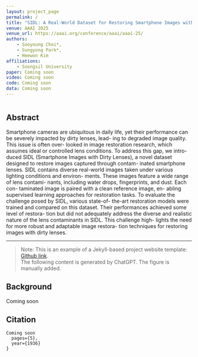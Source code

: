 ```yaml
---
layout: project_page
permalink: /
title: "SIDL: A Real-World Dataset for Restoring Smartphone Images with Dirty Lenses"
venue: AAAI 2025
venue_url: https://aaai.org/conference/aaai/aaai-25/
authors:
    - Sooyoung Choi*, 
    - Sungyong Park*, 
    - Heewon Kim
affiliations:
    - Soongsil University
paper: Coming soon
video: Coming soon
code: Coming soon
data: Coming soon
---
```


<!-- Using HTML to center the abstract -->
<div class="columns is-centered has-text-centered">
    <div class="column is-four-fifths">
        <h2>Abstract</h2>
        <div class="content has-text-justified">
Smartphone cameras are ubiquitous in daily life, yet their
performance can be severely impacted by dirty lenses, lead-
ing to degraded image quality. This issue is often over-
looked in image restoration research, which assumes ideal
or controlled lens conditions. To address this gap, we intro-
duced SIDL (Smartphone Images with Dirty Lenses), a novel
dataset designed to restore images captured through contam-
inated smartphone lenses. SIDL contains diverse real-world
images taken under various lighting conditions and environ-
ments. These images feature a wide range of lens contami-
nants, including water drops, fingerprints, and dust. Each con-
taminated image is paired with a clean reference image, en-
abling supervised learning approaches for restoration tasks.
To evaluate the challenge posed by SIDL, various state-of-
the-art restoration models were trained and compared on this
dataset. Their performances achieved some level of restora-
tion but did not adequately address the diverse and realistic
nature of the lens contaminants in SIDL. This challenge high-
lights the need for more robust and adaptable image restora-
tion techniques for restoring images with dirty lenses.
        </div>
    </div>
</div>

---

> Note: This is an example of a Jekyll-based project website template: [Github link](https://github.com/shunzh/project_website).\
> The following content is generated by ChatGPT. The figure is manually added.

## Background
Coming soon




## Citation
```
Coming soon
  pages={5},
  year={1936}
}
```
